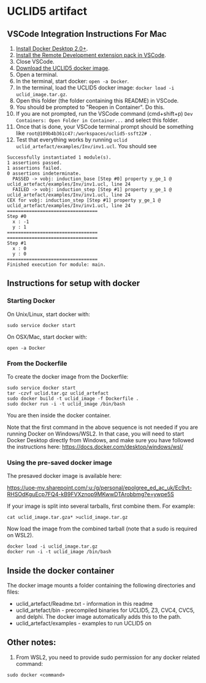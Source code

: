 # UCLID5 artifact

## VSCode Integration Instructions For Mac

1. [Install Docker Desktop 2.0+](https://www.docker.com/).
1. [Install the Remote Development extension pack in VSCode](https://marketplace.visualstudio.com/items?itemName=ms-vscode-remote.vscode-remote-extensionpack).
1. Close VSCode.
1. [Download the UCLID5 docker image](https://uoe-my.sharepoint.com/:u:/g/personal/epolgree_ed_ac_uk/Ec9vt-RHSOdKguEcp7FQ4-kB9FVXznop9MKwwDTArobbmg?e=ywpe5S).
1. Open a terminal.
1. In the terminal, start docker: `open -a Docker`.
1. In the terminal, load the UCLID5 docker image: `docker load -i uclid_image.tar.gz`.
1. Open this folder (the folder containing this README) in VSCode.
1. You should be prompted to "Reopen in Container". Do this.
1. If you are not prompted, run the VSCode command (cmd+shift+p) `Dev Containers: Open Folder in Container...` and select this folder.
1. Once that is done, your VSCode terminal prompt should be something like `root@109b4b361c47:/workspaces/uclid5-ssft22# `.
1. Test that everything works by running `uclid uclid_artefact/examples/Inv/inv1.ucl`. You should see
```
Successfully instantiated 1 module(s).
1 assertions passed.
1 assertions failed.
0 assertions indeterminate.
  PASSED -> vobj: induction_base [Step #0] property y_ge_1 @ uclid_artefact/examples/Inv/inv1.ucl, line 24
  FAILED -> vobj: induction_step [Step #1] property y_ge_1 @ uclid_artefact/examples/Inv/inv1.ucl, line 24
CEX for vobj: induction_step [Step #1] property y_ge_1 @ uclid_artefact/examples/Inv/inv1.ucl, line 24
=================================
Step #0
  x : -1
  y : 1
=================================
=================================
Step #1
  x : 0
  y : 0
=================================
Finished execution for module: main.
```

## Instructions for setup with docker

### Starting Docker
On Unix/Linux, start docker with:

~~~
sudo service docker start
~~~

On OSX/Mac, start docker with:

~~~
open -a Docker
~~~

### From the Dockerfile
To create the docker image from the Dockerfile:

~~~
sudo service docker start 
tar -czvf uclid.tar.gz uclid_artefact
sudo docker build -t uclid_image -f Dockerfile .
sudo docker run -i -t uclid_image /bin/bash
~~~

You are then inside the docker container. 

Note that the first command in the above sequence is not needed if you are running Docker on Windows/WSL2.
In that case, you will need to start Docker Desktop directly from Windows, and make sure you have followed
the instructions here: https://docs.docker.com/desktop/windows/wsl/

### Using the pre-saved docker image

The presaved docker image is available here:

https://uoe-my.sharepoint.com/:u:/g/personal/epolgree_ed_ac_uk/Ec9vt-RHSOdKguEcp7FQ4-kB9FVXznop9MKwwDTArobbmg?e=ywpe5S


If your image is split into several tarballs, first combine them. For example:
~~~
cat uclid_image.tar.gza* >uclid_image.tar.gz
~~~

Now load the image from the combined tarball (note that a sudo is required on WSL2).
~~~
docker load -i uclid_image.tar.gz
docker run -i -t uclid_image /bin/bash
~~~


## Inside the docker container

The docker image mounts a folder containing the following directories and files:
- uclid_artefact/Readme.txt - information in this readme
- uclid_artefact/bin - precompiled binaries for UCLID5, Z3, CVC4, CVC5, and
delphi. The docker image automatically adds this to the path.
- uclid_artefact/examples - examples to run UCLID5 on



## Other notes:

1. From WSL2, you need to provide sudo permission for any docker related command:
~~~
sudo docker <command>
~~~


